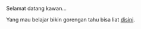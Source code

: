 Selamat datang kawan...

Yang mau belajar bikin gorengan tahu bisa liat [disini](gorengan-tahu/masak-gorengan.md).